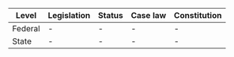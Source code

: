 | Level | Legislation | Status | Case law | Constitution |
|---|---|---|---|---|
| Federal | - | - | - | - |
| State | - | - | - | - |
